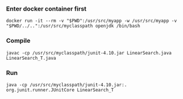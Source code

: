 ### Enter docker container first
```
docker run -it --rm -v "$PWD":/usr/src/myapp -w /usr/src/myapp -v "$PWD/../..":/usr/src/myclasspath openjdk /bin/bash
```

### Compile
```
javac -cp /usr/src/myclasspath/junit-4.10.jar LinearSearch.java LinearSearch_T.java
```

### Run
```
java -cp /usr/src/myclasspath/junit-4.10.jar:. org.junit.runner.JUnitCore LinearSearch_T
```
